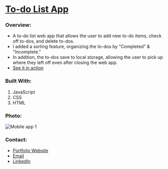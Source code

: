 # [To-do List App](https://aplambeck-js-todolist.netlify.app/)

### Overview:
- A to-do list web app that allows the user to add new to-do items, check off to-dos, and delete to-dos.
- I added a sorting feature, organizing the to-dos by "Completed" & "Incomplete."
- In addition, the to-dos save to local storage, allowing the user to pick up where they left off even after closing the web app.
- [See it in action](https://aplambeck-js-todolist.netlify.app/)

### Built With:
1. JavaScript
2. CSS
3. HTML

### Photo:

![Mobile app 1](/PROJECTS_FALL22/fall-portfolio/media/todolist.png)

### Contact:

- [Portfolio Website](https://plambo.world)
- [Email](mailto:austinplambeck@gmail.com)
- [LinkedIn](https://www.linkedin.com/in/austinplambeck/)
